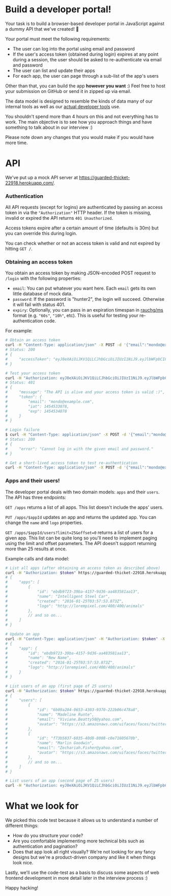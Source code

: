 # Build a developer portal!

Your task is to build a browser-based developer portal in JavaScript against a dummy API that we've created! 🎉

Your portal must meet the following requirements:

- The user can log into the portal using email and password
- If the user's access token (obtained during login) expires at any point during a session, the user should be asked to re-authenticate via email and password
- The user can list and update their apps
- For each app, the user can page through a sub-list of the app's users

Other than that, you can build the app **however you want** :) Feel free to host your submission on GitHub or send it in zipped up via email.

The data model is designed to resemble the kinds of data many of our internal tools as well as our [actual developer tools](https://monzo.com/blog/2016/02/03/mondo-api/) use.

You shouldn't spend more than 4 hours on this and not everything has to work. The main objective is to see how you approach things and have something to talk about in our interview :)

Please note down any changes that you would make if you would have more time.

# API

We've put up a mock API server at https://guarded-thicket-22918.herokuapp.com/.

### Authentication

All API requests (except for logins) are authenticated by passing an access token in via the `"Authorization"` HTTP header. If the token is missing, invalid or expired the API returns `401 Unauthorized`.

Access tokens expire after a certain amount of time (defaults is 30m) but you can override this during login.

You can check whether or not an access token is valid and not expired by hitting `GET /`.

### Obtaining an access token

You obtain an access token by making JSON-encoded POST request to `/login` with the following properties:
- `email`: You can put whatever you want here. Each `email` gets its own little database of mock data.
- `password`: If the password is "hunter2", the login will succeed. Otherwise it will fail with status 401.
- `expiry`: Optionally, you can pass in an expiration timespan in [rauchg/ms](https://github.com/rauchg/ms.js) format (e.g. `"60s"`, `"10h"`, etc). This is useful for testing your re-authentication code.

For example:
```bash
# Obtain an access token
curl -H "Content-Type: application/json" -X POST -d '{"email":"mondo@example.com","password":"hunter2"}' https://guarded-thicket-22918.herokuapp.com/login
# Status: 200
# {
#     "accessToken": "eyJ0eXAiOiJKV1QiLCJhbGciOiJIUzI1NiJ9.eyJlbWFpbCI6Im1vbmRvQGV4YW1wbGUuY29tIiwiaWF0IjoxNDU0NTMzMDc4LCJleH# AiOjE0NTQ1MzQ4Nzh9.9nnNyJaR-oZeOjlGFUrimSuLzRUJ3kfzuxbQwTuODBg"
# }

# Test your access token
curl -H "Authorization: eyJ0eXAiOiJKV1QiLCJhbGciOiJIUzI1NiJ9.eyJlbWFpbCI6Im1vbmRvQGV4YW1wbGUuY29tIiwiaWF0IjoxNDU0NTMzMDc4LCJleHAiOjE0NTQ1MzQ4Nzh9.9nnNyJaR-oZeOjlGFUrimSuLzRUJ3kfzuxbQwTuODBg" https://guarded-thicket-22918.herokuapp.com/
# Status: 401
# {
#     "message": "The API is alive and your access token is valid :)",
#     "token": {
#         "email": "mondo@example.com",
#         "iat": 1454533078,
#         "exp": 1454534878
#     }
# }

# Login failure
$ curl -H "Content-Type: application/json" -X POST -d '{"email":"mondo@example.com","password":"not hunter2"}' https://guarded-thicket-22918.herokuapp.com/login
# Status: 200
# {
#     "error": "Cannot log in with the given email and password."
# }

# Get a short-lived access token to test re-authentication
curl -H "Content-Type: application/json" -X POST -d '{"email":"mondo@example.com","password":"hunter2","expiry":"10s"}' https://guarded-thicket-22918.herokuapp.com/login
```

### Apps and their users!

The developer portal deals with two domain models: `apps` and their `users`. The API has three endpoints:

`GET /apps` returns a list of all apps. This list doesn't include the apps' users.

`PUT /apps/$appId` updates an app and returns the updated app. You can change the `name` and `logo` properties.

`GET /apps/$appId/users?limit=25&offset=0` returns a list of users for a given app. This list can be quite long so you'll need to implement paging using the limit and offset parameters. The API doesn't support returning more than 25 results at once.

Example calls and data model:
```bash
# List all apps (after obtaining an access token as described above)
curl -H "Authorization: $token" https://guarded-thicket-22918.herokuapp.com/apps
# {
#     "apps": [
#         {
#             "id": "ebdb9723-39ba-4157-9d36-aa483581aa13",
#             "name": "Intelligent Steel Car",
#             "created": "2016-01-25T03:57:53.873Z",
#             "logo": "http://lorempixel.com/400/400/animals"
#         },
#         // and so on...
#     ]
# }

# Update an app
curl -H "Content-Type: application/json" -H "Authorization: $token" -X PUT -d '{"name":"New Name"}' https://guarded-thicket-22918.herokuapp.com/apps/ebdb9723-39ba-4157-9d36-aa483581aa13
# {
#     "app": {
#         "id": "ebdb9723-39ba-4157-9d36-aa483581aa13",
#         "name": "New Name",
#         "created": "2016-01-25T03:57:53.873Z",
#         "logo": "http://lorempixel.com/400/400/animals"
#     }
# }

# List users of an app (first page of 25 users)
curl -H "Authorization: $token" https://guarded-thicket-22918.herokuapp.com/apps/ebdb9723-39ba-4157-9d36-aa483581aa13/users
# {
#     "users": [
#         {
#             "id": "6b09a204-0653-4303-9370-222b06c478a8",
#             "name": "Madeline Runte",
#             "email": "Viviane.Beatty58@yahoo.com",
#             "avatar": "https://s3.amazonaws.com/uifaces/faces/twitter/chrisstumph/128.jpg"
#         },
#         {
#             "id": "f73b5837-6035-40d8-8008-c0e71605670b",
#             "name": "Marlin Goodwin",
#             "email": "Zechariah.Fisher@yahoo.com",
#             "avatar": "https://s3.amazonaws.com/uifaces/faces/twitter/HenryHoffman/128.jpg"
#         },
#         // and so on...
#     ]
# }

# List users of an app (second page of 25 users)
curl -H "Authorization: eyJ0eXAiOiJKV1QiLCJhbGciOiJIUzI1NiJ9.eyJlbWFpbCI6Im1vbmRvQGV4YW1wbGUuY29tIiwiaWF0IjoxNDU0NTM1MDg4LCJleHAiOjE0NTQ1MzY4ODh9.7ehzJgS_OojT37j076I05l1ZNKc62AKOpL-aeqR0GkM" https://guarded-thicket-22918.herokuapp.com/apps/ebdb9723-39ba-4157-9d36-aa483581aa13/users?offset=25
```

# What we look for

We picked this code test because it allows us to understand a number of different things:

- How do you structure your code?
- Are you comfortable implementing more technical bits such as authentication and pagination?
- Does that app look all right visually? We're not looking for any fancy designs but we're a product-driven company and like it when things look nice.

Lastly, we'll use the code-test as a basis to discuss some aspects of web frontend development in more detail later in the interview process :)

Happy hacking!
